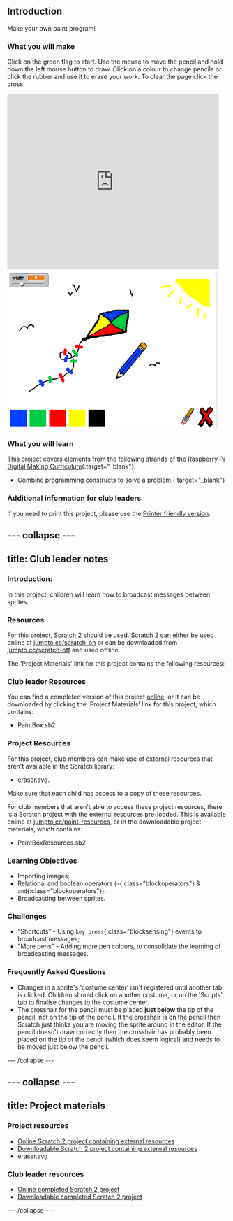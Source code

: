 ## Introduction

Make your own paint program!

### What you will make
Click on the green flag to start. Use the mouse to move the pencil and hold down the left mouse button to draw. Click on a colour to change pencils or click the rubber and use it to erase your work. To clear the page click the cross.

<div class="scratch-preview">
  <iframe allowtransparency="true" width="485" height="402" src="https://scratch.mit.edu/projects/embed/63473366/?autostart=false" frameborder="0"></iframe>
  <img src="images/paint-final.png">
</div>

### What you will learn

This project covers elements from the following strands of the [Raspberry Pi Digital Making Curriculum](http://rpf.io/curriculum){:target="_blank"}:

+ [Combine programming constructs to solve a problem.](https://www.raspberrypi.org/curriculum/programming/builder){:target="_blank"}


### Additional information for club leaders

If you need to print this project, please use the [Printer friendly version](https://projects.raspberrypi.org/en/projects/paint-box/print).


--- collapse ---
---
title: Club leader notes
---


### Introduction:
In this project, children will learn how to broadcast messages between sprites.

### Resources
For this project, Scratch 2 should be used. Scratch 2 can either be used online at [jumpto.cc/scratch-on](http://jumpto.cc/scratch-on) or can be downloaded from [jumpto.cc/scratch-off](http://jumpto.cc/scratch-off) and used offline.

The 'Project Materials' link for this project contains the following resources:

### Club leader Resources

You can find a completed version of this project <a href="http://scratch.mit.edu/projects/63473366/#editor">online</a>, or it can be downloaded by clicking the 'Project Materials' link for this project, which contains:

+ PaintBox.sb2

### Project Resources

For this project, club members can make use of external resources that aren't available in the Scratch library:

+ eraser.svg.

Make sure that each child has access to a copy of these resources.

For club members that aren't able to access these project resources, there is a Scratch project with the external resources pre-loaded. This is available online at [jumpto.cc/paint-resources](http://jumpto.cc/paint-resources), or in the downloadable project materials, which contains:

+ PaintBoxResources.sb2

### Learning Objectives
+ Importing images;
+ Relational and boolean operators (`>`{:class="blockoperators"} & `and`{:class="blockoperators"});
+ Broadcasting between sprites.


### Challenges
+ "Shortcuts" - Using `key press`{:class="blocksensing"} events to broadcast messages;
+ "More pens" - Adding more pen colours, to consolidate the learning of broadcasting messages.

### Frequently Asked Questions
+ Changes in a sprite's 'costume center' isn't registered until another tab is clicked. Children should click on another costume, or on the 'Scripts' tab to finalise changes to the costume center.
+ The crosshair for the pencil must be placed **just below** the tip of the pencil, not on the tip of the pencil. If the crosshair is on the pencil then Scratch just thinks you are moving the sprite around in the editor. If the pencil doesn't draw correctly then the crosshair has probably been placed on the tip of the pencil (which does seem logical) and needs to be moved just below the pencil.  


--- /collapse ---


--- collapse ---
---
title: Project materials
---
### Project resources
* [Online Scratch 2 project containing external resources](http://jumpto.cc/paint-resources)
* [Downloadable Scratch 2 project containing external resources](resources/PaintBoxResources.sb2)
* [eraser.svg](resources/eraser.svg)

### Club leader resources
* [Online completed Scratch 2 project](http://scratch.mit.edu/projects/63473366/#editor)
* [Downloadable completed Scratch 2 project](resources/PaintBox.sb2)

--- /collapse ---
